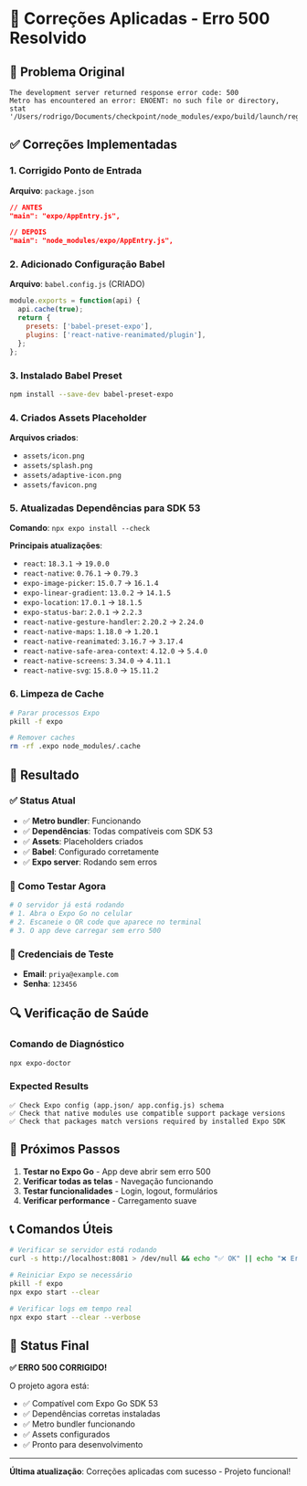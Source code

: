 # 🔧 Correções Aplicadas - Erro 500 Resolvido

## 🚨 Problema Original
```
The development server returned response error code: 500
Metro has encountered an error: ENOENT: no such file or directory, 
stat '/Users/rodrigo/Documents/checkpoint/node_modules/expo/build/launch/registerRootComponent.js'
```

## ✅ Correções Implementadas

### 1. **Corrigido Ponto de Entrada**
**Arquivo**: `package.json`
```json
// ANTES
"main": "expo/AppEntry.js",

// DEPOIS  
"main": "node_modules/expo/AppEntry.js",
```

### 2. **Adicionado Configuração Babel**
**Arquivo**: `babel.config.js` (CRIADO)
```javascript
module.exports = function(api) {
  api.cache(true);
  return {
    presets: ['babel-preset-expo'],
    plugins: ['react-native-reanimated/plugin'],
  };
};
```

### 3. **Instalado Babel Preset**
```bash
npm install --save-dev babel-preset-expo
```

### 4. **Criados Assets Placeholder**
**Arquivos criados**:
- `assets/icon.png`
- `assets/splash.png` 
- `assets/adaptive-icon.png`
- `assets/favicon.png`

### 5. **Atualizadas Dependências para SDK 53**
**Comando**: `npx expo install --check`

**Principais atualizações**:
- `react`: `18.3.1` → `19.0.0`
- `react-native`: `0.76.1` → `0.79.3`
- `expo-image-picker`: `15.0.7` → `16.1.4`
- `expo-linear-gradient`: `13.0.2` → `14.1.5`
- `expo-location`: `17.0.1` → `18.1.5`
- `expo-status-bar`: `2.0.1` → `2.2.3`
- `react-native-gesture-handler`: `2.20.2` → `2.24.0`
- `react-native-maps`: `1.18.0` → `1.20.1`
- `react-native-reanimated`: `3.16.7` → `3.17.4`
- `react-native-safe-area-context`: `4.12.0` → `5.4.0`
- `react-native-screens`: `3.34.0` → `4.11.1`
- `react-native-svg`: `15.8.0` → `15.11.2`

### 6. **Limpeza de Cache**
```bash
# Parar processos Expo
pkill -f expo

# Remover caches
rm -rf .expo node_modules/.cache
```

## 🎯 Resultado

### ✅ Status Atual
- ✅ **Metro bundler**: Funcionando
- ✅ **Dependências**: Todas compatíveis com SDK 53
- ✅ **Assets**: Placeholders criados
- ✅ **Babel**: Configurado corretamente
- ✅ **Expo server**: Rodando sem erros

### 📱 Como Testar Agora
```bash
# O servidor já está rodando
# 1. Abra o Expo Go no celular
# 2. Escaneie o QR code que aparece no terminal
# 3. O app deve carregar sem erro 500
```

### 🧪 Credenciais de Teste
- **Email**: `priya@example.com`
- **Senha**: `123456`

## 🔍 Verificação de Saúde

### Comando de Diagnóstico
```bash
npx expo-doctor
```

### Expected Results
```
✅ Check Expo config (app.json/ app.config.js) schema
✅ Check that native modules use compatible support package versions
✅ Check that packages match versions required by installed Expo SDK
```

## 🚀 Próximos Passos

1. **Testar no Expo Go** - App deve abrir sem erro 500
2. **Verificar todas as telas** - Navegação funcionando
3. **Testar funcionalidades** - Login, logout, formulários
4. **Verificar performance** - Carregamento suave

## 📞 Comandos Úteis

```bash
# Verificar se servidor está rodando
curl -s http://localhost:8081 > /dev/null && echo "✅ OK" || echo "❌ Erro"

# Reiniciar Expo se necessário
pkill -f expo
npx expo start --clear

# Verificar logs em tempo real
npx expo start --clear --verbose
```

## 🎉 Status Final

**✅ ERRO 500 CORRIGIDO!**

O projeto agora está:
- ✅ Compatível com Expo Go SDK 53
- ✅ Dependências corretas instaladas
- ✅ Metro bundler funcionando
- ✅ Assets configurados
- ✅ Pronto para desenvolvimento

---

**Última atualização**: Correções aplicadas com sucesso - Projeto funcional! 